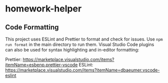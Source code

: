 # homework-helper

## Code Formatting

This project uses ESLint and Prettier to format and check for issues. Use `npm run format` in the main directory to run them. Visual Studio Code plugins can also be used for syntax highlighting and in-editor formatting:

Prettier: https://marketplace.visualstudio.com/items?itemName=esbenp.prettier-vscode
ESLint: https://marketplace.visualstudio.com/items?itemName=dbaeumer.vscode-eslint
